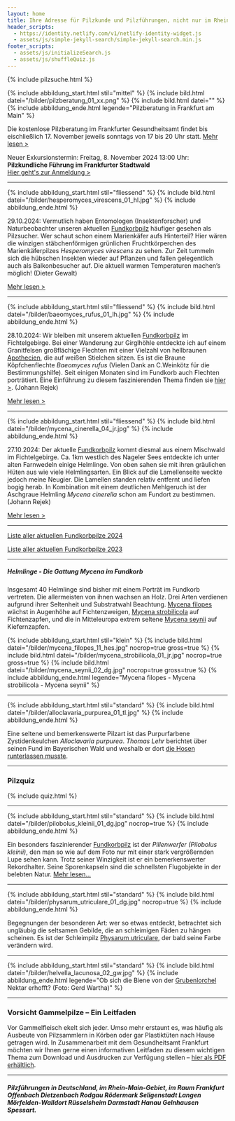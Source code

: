 ```yaml
---
layout: home
title: Ihre Adresse für Pilzkunde und Pilzführungen, nicht nur im Rhein-Main-Gebiet
header_scripts:
  - https://identity.netlify.com/v1/netlify-identity-widget.js
  - assets/js/simple-jekyll-search/simple-jekyll-search.min.js
footer_scripts:
  - assets/js/initializeSearch.js
  - assets/js/shuffleQuiz.js
---
```

{% include pilzsuche.html %}

{% include abbildung_start.html stil="mittel" %}
{% include bild.html datei="/bilder/pilzberatung_01_xx.png" %}
{% include bild.html datei="" %}
{% include abbildung_ende.html legende="Pilzberatung in Frankfurt am Main" %}

Die kostenlose Pilzberatung im Frankfurter Gesundheitsamt findet bis eischließlich 17. November jeweils sonntags von 17 bis 20 Uhr statt. [Mehr lesen >](/termine)

Neuer Exkursionstermin: Freitag, 8. November 2024 13:00 Uhr: **Pilzkundliche Führung im Frankfurter Stadtwald**\
[Hier geht's zur Anmeldung >](/termine)

- - -

{% include abbildung_start.html stil="fliessend" %}
{% include bild.html datei="/bilder/hesperomyces_virescens_01_hl.jpg" %}
{% include abbildung_ende.html %}

29.10.2024: Vermutlich haben Entomologen (Insektenforscher) und Naturbeobachter unseren aktuellen [Fundkorbpilz](AA "Glossar-") häufiger gesehen als Pilzsucher. Wer schaut schon einem Marienkäfer aufs Hinterteil? Hier wären die winzigen stäbchenförmigen grünlichen Fruchtkörperchen des Marienkäferpilzes *Hesperomyces virescens* zu sehen. Zur Zeit tummeln sich die hübschen Insekten wieder auf Pflanzen und fallen gelegentlich auch als Balkonbesucher auf. Die aktuell warmen Temperaturen machen’s möglich! (Dieter Gewalt)

 [Mehr lesen >](/pilze/hesperomyces-virescens-marienkäferpilz)

<div style="clear:  both"></div>

- - -

{% include abbildung_start.html stil="fliessend" %}
{% include bild.html datei="/bilder/baeomyces_rufus_01_lh.jpg" %}
{% include abbildung_ende.html %}

28.10.2024: Wir bleiben mit unserem aktuellen [Fundkorbpilz](AA "Glossar-") im Fichtelgebirge. Bei einer Wanderung zur Girglhöhle entdeckte ich auf einem Granitfelsen großflächige Flechten mit einer Vielzahl von hellbraunen [Apothecien](Apothecien "Glossar"), die auf weißen Stielchen sitzen. Es ist die Braune Köpfchenflechte *Baeomyces rufus* (Vielen Dank an C.Weinkötz für die Bestimmungshilfe). Seit einigen Monaten sind im Fundkorb auch Flechten porträtiert. Eine Einführung zu diesem faszinierenden Thema finden sie [hier >](/verwandt/flechten). (Johann Rejek)

[Mehr lesen >](pilze/baeomyces-rufus-braune-köpfchenflechte#)

<div style="clear:  both"></div>

- - -

{% include abbildung_start.html stil="fliessend" %}
{% include bild.html datei="/bilder/mycena_cinerella_04_jr.jpg" %}
{% include abbildung_ende.html %}

27.10.2024: Der aktuelle [Fundkorbpilz](AA "Glossar-") kommt diesmal aus einem Mischwald im Fichtelgebirge. Ca. 1km westlich des Nageler Sees entdeckte ich unter alten Farnwedeln einige Helmlinge. Von oben sahen sie mit ihren gräulichen Hüten aus wie viele Helmlingsarten. Ein Blick auf die Lamellenseite weckte jedoch meine Neugier. Die Lamellen standen relativ entfernt und liefen bogig herab. In Kombination mit einem deutlichen Mehlgeruch ist der Aschgraue Helmling *Mycena cinerella* schon am Fundort zu bestimmen. (Johann Rejek)

[Mehr lesen >](/pilze/mycena-cinerella-aschgrauer-helmling)

<div style="clear:  both"></div>

- - -

[Liste aller aktuellen Fundkorbpilze 2024](/artikel/liste-aller-aktuellen-fundkorbpilze-2024.html)

[Liste aller aktuellen Fundkorbpilze 2023](/artikel/liste-aller-aktuellen-fundkorbpilze-2023.html)

- - -

##### Helmlinge - Die Gattung *Mycena* im Fundkorb

Insgesamt 40 Helmlinge sind bisher mit einem Porträt im Fundkorb vertreten. Die allermeisten von ihnen wachsen an Holz. Drei Arten verdienen aufgrund ihrer Seltenheit und Substratwahl Beachtung. [Mycena filopes](/pilze/mycena-filopes-zerbrechlicher-fadenhelmling) wächst in Augenhöhe auf Fichtenzweigen, [Mycena strobilicola](/pilze/mycena-strobilicola-fichtenzapfenhelmling) auf Fichtenzapfen, und die in Mitteleuropa extrem seltene [Mycena seynii](/pilze/mycena-seynii-mediterraner-kiefernzapfenhelmling) auf Kiefernzapfen.

{% include abbildung_start.html stil="klein" %}
{% include bild.html datei="/bilder/mycena_filopes_11_hes.jpg" nocrop=true gross=true %}
{% include bild.html datei="/bilder/mycena_strobilicola_01_jr.jpg" nocrop=true gross=true %}
{% include bild.html datei="/bilder/mycena_seynii_02_dg.jpg" nocrop=true gross=true %}
{% include abbildung_ende.html legende="Mycena filopes - Mycena strobilicola - Mycena seynii" %}

- - -

{% include abbildung_start.html stil="standard" %}
{% include bild.html datei="/bilder/alloclavaria_purpurea_01_tl.jpg" %}
{% include abbildung_ende.html %}

Eine seltene und bemerkenswerte Pilzart ist das Purpurfarbene Zystidenkeulchen *Alloclavaria purpurea*. *Thomas Lehr* berichtet über seinen Fund im Bayerischen Wald und weshalb er dort [die Hosen runterlassen musste](/pilze/alloclavaria-purpurea-purpurfarbenes-zystidenkeulchen).

- - -

### Pilzquiz

{% include quiz.html %}

- - -

{% include abbildung_start.html stil="standard" %}
{% include bild.html datei="/bilder/pilobolus_kleinii_01_dg.jpg" nocrop=true %}
{% include abbildung_ende.html %}

Ein besonders faszinierender [Fundkorbpilz](AA "Glossar-") ist der *Pillenwerfer (Pilobolus kleinii)*, den man so wie auf dem Foto nur mit einer stark vergrößernden Lupe sehen kann. Trotz seiner Winzigkeit ist er ein bemerkenswerter Rekordhalter. Seine Sporenkapseln sind die schnellsten Flugobjekte in der belebten Natur. [Mehr lesen...](/pilze/pilobolus-kleinii-pillenwerfer)

- - -

{% include abbildung_start.html stil="standard" %}
{% include bild.html datei="/bilder/physarum_utriculare_01_dg.jpg" nocrop=true %}
{% include abbildung_ende.html %}

Begegnungen der besonderen Art: wer so etwas entdeckt, betrachtet sich ungläubig die seltsamen Gebilde, die an schleimigen Fäden zu hängen scheinen. Es ist der Schleimpilz [Physarum utriculare](/pilze/physarum-utriculare-fadenfruchtschleimpilz), der bald seine Farbe verändern wird.

- - -

{% include abbildung_start.html stil="standard" %}
{% include bild.html datei="/bilder/helvella_lacunosa_02_gw.jpg" %}
{% include abbildung_ende.html legende="Ob sich die Biene von der <a href='/pilze/helvella-lacunosa-grubenlorchel'>Grubenlorchel</a> Nektar erhofft?  (Foto: Gerd Wartha)" %}

- - -

### Vorsicht Gammelpilze – Ein Leitfaden

Vor Gammelfleisch ekelt sich jeder. Umso mehr erstaunt es, was häufig als Ausbeute von Pilzsammlern in Körben oder gar Plastiktüten nach Hause getragen wird. In Zusammenarbeit mit dem Gesundheitsamt Frankfurt möchten wir Ihnen gerne einen informativen Leitfaden zu diesem wichtigen Thema zum Download und Ausdrucken zur Verfügung stellen – [hier als PDF erhältlich](/assets/docs/Fundkorb.de-Gammelpilze.pdf).

- - -

##### Pilzführungen in Deutschland, im Rhein-Main-Gebiet, im Raum Frankfurt Offenbach Dietzenbach Rodgau Rödermark Seligenstadt Langen Mörfelden-Walldort Rüsselsheim Darmstadt Hanau Gelnhausen Spessart.